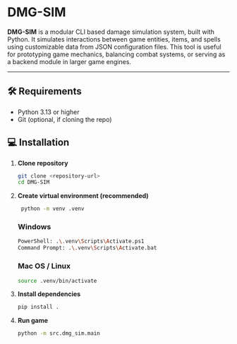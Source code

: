 # DMG-SIM
**DMG-SIM** is a modular CLI based damage simulation system, built with Python. 
It simulates interactions between game entities, items, and spells using customizable data from JSON configuration files. 
This tool is useful for prototyping game mechanics, balancing combat systems, or serving as a backend module in larger game engines.

---

## 🛠 Requirements
- Python 3.13 or higher
- Git (optional, if cloning the repo)

## 💻 Installation

1. **Clone repository**
   ```bash
   git clone <repository-url>
   cd DMG-SIM
   ```
2. **Create virtual environment (recommended)**
   ```bash
    python -m venv .venv
   ```
   ### Windows
   ```bash
   PowerShell: .\.venv\Scripts\Activate.ps1
   Command Prompt: .\.venv\Scripts\Activate.bat
   ```
   ### Mac OS / Linux
   ```bash
   source .venv/bin/activate
   ```
3. **Install dependencies**
   ```bash
   pip install .
   ```
4. **Run game**
   ```bash
   python -m src.dmg_sim.main
   ```